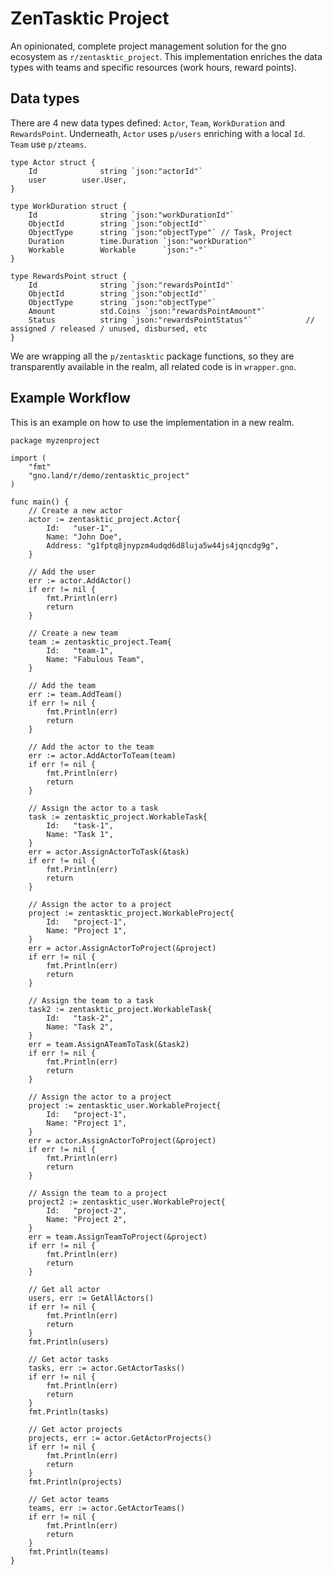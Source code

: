 # ZenTasktic Project

An opinionated, complete project management solution for the gno ecosystem as `r/zentasktic_project`. This implementation enriches the data types with teams and specific resources (work hours, reward points).

## Data types

There are 4 new data types defined: `Actor`, `Team`, `WorkDuration` and `RewardsPoint`. Underneath, `Actor` uses `p/users` enriching with a local `Id`. `Team` use `p/zteams`.

```
type Actor struct {
	Id 		    	string `json:"actorId"`
	user		user.User,
}
```

```
type WorkDuration struct {
	Id				string `json:"workDurationId"`
    ObjectId 		string `json:"objectId"`
    ObjectType      string `json:"objectType"` // Task, Project
	Duration  		time.Duration `json:"workDuration"`
	Workable   		Workable      `json:"-"`
}
```

```
type RewardsPoint struct {
    Id				string `json:"rewardsPointId"`
    ObjectId 		string `json:"objectId"`
    ObjectType      string `json:"objectType"`
	Amount  		std.Coins `json:"rewardsPointAmount"`
    Status			string `json:"rewardsPointStatus"`            // assigned / released / unused, disbursed, etc
}
```

We are wrapping all the `p/zentasktic` package functions, so they are transparently available in the realm, all related code is in `wrapper.gno`.

## Example Workflow

This is an example on how to use the implementation in a new realm.

```
package myzenproject

import (
	"fmt"
	"gno.land/r/demo/zentasktic_project"
)

func main() {
	// Create a new actor
	actor := zentasktic_project.Actor{
		Id:   "user-1",
		Name: "John Doe",
		Address: "g1fptq8jnypzm4udqd6d8luja5w44js4jqncdg9g",
	}

	// Add the user
	err := actor.AddActor()
	if err != nil {
		fmt.Println(err)
		return
	}

    // Create a new team
	team := zentasktic_project.Team{
		Id:   "team-1",
		Name: "Fabulous Team",
	}

	// Add the team
	err := team.AddTeam()
	if err != nil {
		fmt.Println(err)
		return
	}

    // Add the actor to the team
	err := actor.AddActorToTeam(team)
	if err != nil {
		fmt.Println(err)
		return
	}

	// Assign the actor to a task
	task := zentasktic_project.WorkableTask{
		Id:   "task-1",
		Name: "Task 1",
	}
	err = actor.AssignActorToTask(&task)
	if err != nil {
		fmt.Println(err)
		return
	}

    // Assign the actor to a project
	project := zentasktic_project.WorkableProject{
		Id:   "project-1",
		Name: "Project 1",
	}
	err = actor.AssignActorToProject(&project)
	if err != nil {
		fmt.Println(err)
		return
	}

    // Assign the team to a task
	task2 := zentasktic_project.WorkableTask{
		Id:   "task-2",
		Name: "Task 2",
	}
	err = team.AssignATeamToTask(&task2)
	if err != nil {
		fmt.Println(err)
		return
	}

	// Assign the actor to a project
	project := zentasktic_user.WorkableProject{
		Id:   "project-1",
		Name: "Project 1",
	}
	err = actor.AssignActorToProject(&project)
	if err != nil {
		fmt.Println(err)
		return
	}

    // Assign the team to a project
	project2 := zentasktic_user.WorkableProject{
		Id:   "project-2",
		Name: "Project 2",
	}
	err = team.AssignTeamToProject(&project)
	if err != nil {
		fmt.Println(err)
		return
	}

	// Get all actor
	users, err := GetAllActors()
	if err != nil {
		fmt.Println(err)
		return
	}
	fmt.Println(users)

	// Get actor tasks
	tasks, err := actor.GetActorTasks()
	if err != nil {
		fmt.Println(err)
		return
	}
	fmt.Println(tasks)

	// Get actor projects
	projects, err := actor.GetActorProjects()
	if err != nil {
		fmt.Println(err)
		return
	}
	fmt.Println(projects)

    // Get actor teams
	teams, err := actor.GetActorTeams()
	if err != nil {
		fmt.Println(err)
		return
	}
	fmt.Println(teams)
}

```